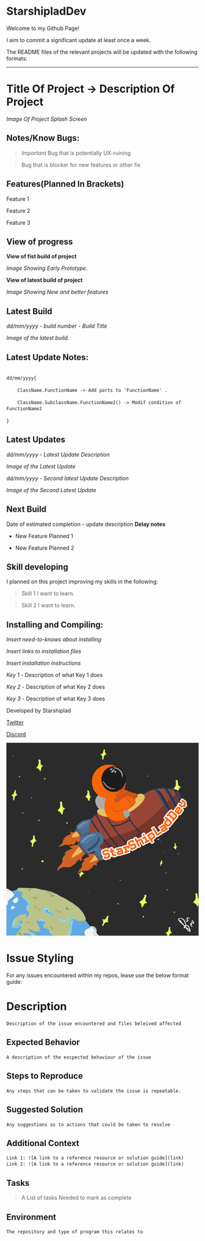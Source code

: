 # StarshipladDev 
Welcome to my Github Page! 

I aim to commit a significant update at least once a week.

The README files of the relevant projects will be updated with the following formats:

---

# Title Of Project -> Description Of Project

*Image Of Project Splash Screen*

## Notes/Know Bugs:

> *Important* Bug that is potentially UX-ruining

> Bug that is blocker for new features or other fix


## Features(Planned In Brackets)

Feature 1

Feature 2

Feature 3

## View of progress

**View of fist build of project**

*Image Showing Early Prototype.*

**View of latest build of project**

*Image Showing New and better features*


## Latest Build

*dd/mm/yyyy - build number - Build Title*

*Image of the latest build.*

## Latest Update Notes:

```

dd/mm/yyyy{

	ClassName.FunctionName -> Add parts to 'FunctionName' .
	
	ClassName.SubclassName.FunctionName2() -> Modif condition of FunctionName2
	
}

```

## Latest Updates

*dd/mm/yyyy - Latest Update Description*

*Image of the Latest Update*

*dd/mm/yyyy - Second latest Update Description*

*Image of the Second Latest Update*

## Next Build

Date of estimated completion - update description  **Delay notes**

* New Feature Planned 1

* New Feature Planned 2


## Skill developing

I planned on this project improving my skills in the following:

> Skill 1 I want to learn.

> Skill 2 I want to learn.

## Installing and Compiling:

*Insert need-to-knows about installing*

*Insert links to installation files*

*Insert installation instructions*


*Key 1* - Description of what Key 1 does

*Key 2* - Description of what Key 2 does

*Key 3* - Description of what Key 3 does


Developed by Starshiplad 

[Twitter](https://twitter.com/StarshipladDevp) 

[Discord](https://discord.gg/jAqfVpmqdA)

![Developed by Starshipladdev](LogoFull.png)


# Issue Styling

For any issues encountered within my repos, lease use the below format guide:

# Description

	Description of the issue encountered and files beleived affected

## Expected Behavior

	A description of the excpected behaviour of the issue

## Steps to Reproduce

	Any steps that can be taken to validate the issue is repeatable.

## Suggested Solution

    Any suggestions as to actions that could be taken to resolve

## Additional Context

    Link 1: ![A link to a reference resource or solution guide](link)
    Link 2: ![A link to a reference resource or solution guide](link)

## Tasks

 > A List of tasks
 > Needed to mark as complete

## Environment

    The repository and type of program this relates to 
